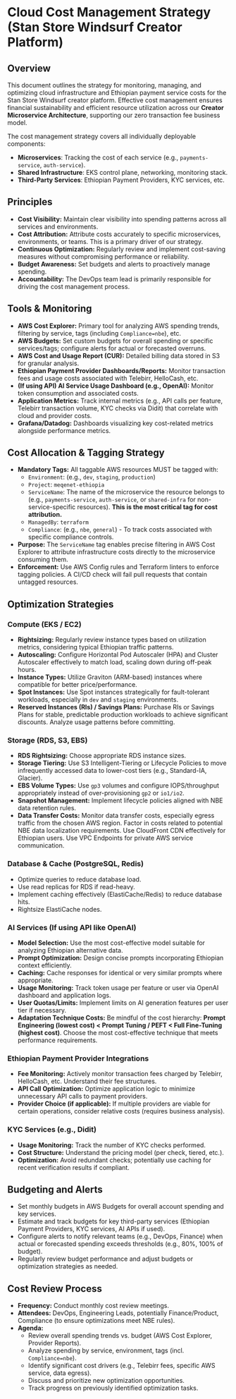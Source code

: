 # Cloud Cost Management Strategy (Stan Store Windsurf Creator Platform)

## Overview

This document outlines the strategy for monitoring, managing, and optimizing cloud infrastructure
and Ethiopian payment service costs for the Stan Store Windsurf creator platform. Effective cost management
ensures financial sustainability and efficient resource utilization across our **Creator Microservice
Architecture**, supporting our zero transaction fee business model.

The cost management strategy covers all individually deployable components:

- **Microservices**: Tracking the cost of each service (e.g., `payments-service`, `auth-service`).
- **Shared Infrastructure**: EKS control plane, networking, monitoring stack.
- **Third-Party Services**: Ethiopian Payment Providers, KYC services, etc.

## Principles

- **Cost Visibility:** Maintain clear visibility into spending patterns across all services and
  environments.
- **Cost Attribution:** Attribute costs accurately to specific microservices, environments, or
  teams. This is a primary driver of our strategy.
- **Continuous Optimization:** Regularly review and implement cost-saving measures without
  compromising performance or reliability.
- **Budget Awareness:** Set budgets and alerts to proactively manage spending.
- **Accountability:** The DevOps team lead is primarily responsible for driving the cost management
  process.

## Tools & Monitoring

- **AWS Cost Explorer:** Primary tool for analyzing AWS spending trends, filtering by service, tags
  (including `Compliance=nbe`), etc.
- **AWS Budgets:** Set custom budgets for overall spending or specific services/tags; configure
  alerts for actual or forecasted overruns.
- **AWS Cost and Usage Report (CUR):** Detailed billing data stored in S3 for granular analysis.
- **Ethiopian Payment Provider Dashboards/Reports:** Monitor transaction fees and usage costs
  associated with Telebirr, HelloCash, etc.
- **(If using API) AI Service Usage Dashboard (e.g., OpenAI):** Monitor token consumption and
  associated costs.
- **Application Metrics:** Track internal metrics (e.g., API calls per feature, Telebirr transaction
  volume, KYC checks via Didit) that correlate with cloud and provider costs.
- **Grafana/Datadog:** Dashboards visualizing key cost-related metrics alongside performance
  metrics.

## Cost Allocation & Tagging Strategy

- **Mandatory Tags:** All taggable AWS resources MUST be tagged with:
  - `Environment`: (e.g., `dev`, `staging`, `production`)
  - `Project`: `meqenet-ethiopia`
  - `ServiceName`: The name of the microservice the resource belongs to (e.g., `payments-service`,
    `auth-service`, or `shared-infra` for non-service-specific resources). **This is the most
    critical tag for cost attribution.**
  - `ManagedBy`: `terraform`
  - `Compliance`: (e.g., `nbe`, `general`) - To track costs associated with specific compliance
    controls.
- **Purpose:** The `ServiceName` tag enables precise filtering in AWS Cost Explorer to attribute
  infrastructure costs directly to the microservice consuming them.
- **Enforcement:** Use AWS Config rules and Terraform linters to enforce tagging policies. A CI/CD
  check will fail pull requests that contain untagged resources.

## Optimization Strategies

### Compute (EKS / EC2)

- **Rightsizing:** Regularly review instance types based on utilization metrics, considering typical
  Ethiopian traffic patterns.
- **Autoscaling:** Configure Horizontal Pod Autoscaler (HPA) and Cluster Autoscaler effectively to
  match load, scaling down during off-peak hours.
- **Instance Types:** Utilize Graviton (ARM-based) instances where compatible for better
  price/performance.
- **Spot Instances:** Use Spot instances strategically for fault-tolerant workloads, especially in
  `dev` and `staging` environments.
- **Reserved Instances (RIs) / Savings Plans:** Purchase RIs or Savings Plans for stable,
  predictable production workloads to achieve significant discounts. Analyze usage patterns before
  committing.

### Storage (RDS, S3, EBS)

- **RDS Rightsizing:** Choose appropriate RDS instance sizes.
- **Storage Tiering:** Use S3 Intelligent-Tiering or Lifecycle Policies to move infrequently
  accessed data to lower-cost tiers (e.g., Standard-IA, Glacier).
- **EBS Volume Types:** Use `gp3` volumes and configure IOPS/throughput appropriately instead of
  over-provisioning `gp2` or `io1/io2`.
- **Snapshot Management:** Implement lifecycle policies aligned with NBE data retention rules.
- **Data Transfer Costs:** Monitor data transfer costs, especially egress traffic from the chosen
  AWS region. Factor in costs related to potential NBE data localization requirements. Use
  CloudFront CDN effectively for Ethiopian users. Use VPC Endpoints for private AWS service
  communication.

### Database & Cache (PostgreSQL, Redis)

- Optimize queries to reduce database load.
- Use read replicas for RDS if read-heavy.
- Implement caching effectively (ElastiCache/Redis) to reduce database hits.
- Rightsize ElastiCache nodes.

### AI Services (If using API like OpenAI)

- **Model Selection:** Use the most cost-effective model suitable for analyzing Ethiopian
  alternative data.
- **Prompt Optimization:** Design concise prompts incorporating Ethiopian context efficiently.
- **Caching:** Cache responses for identical or very similar prompts where appropriate.
- **Usage Monitoring:** Track token usage per feature or user via OpenAI dashboard and application
  logs.
- **User Quotas/Limits:** Implement limits on AI generation features per user tier if necessary.
- **Adaptation Technique Costs:** Be mindful of the cost hierarchy: **Prompt Engineering (lowest
  cost) < Prompt Tuning / PEFT < Full Fine-Tuning (highest cost)**. Choose the most cost-effective
  technique that meets performance requirements.

### Ethiopian Payment Provider Integrations

- **Fee Monitoring:** Actively monitor transaction fees charged by Telebirr, HelloCash, etc.
  Understand their fee structures.
- **API Call Optimization:** Optimize application logic to minimize unnecessary API calls to payment
  providers.
- **Provider Choice (if applicable):** If multiple providers are viable for certain operations,
  consider relative costs (requires business analysis).

### KYC Services (e.g., Didit)

- **Usage Monitoring:** Track the number of KYC checks performed.
- **Cost Structure:** Understand the pricing model (per check, tiered, etc.).
- **Optimization:** Avoid redundant checks; potentially use caching for recent verification results
  if compliant.

## Budgeting and Alerts

- Set monthly budgets in AWS Budgets for overall account spending and key services.
- Estimate and track budgets for key third-party services (Ethiopian Payment Providers, KYC
  services, AI APIs if used).
- Configure alerts to notify relevant teams (e.g., DevOps, Finance) when actual or forecasted
  spending exceeds thresholds (e.g., 80%, 100% of budget).
- Regularly review budget performance and adjust budgets or optimization strategies as needed.

## Cost Review Process

- **Frequency:** Conduct monthly cost review meetings.
- **Attendees:** DevOps, Engineering Leads, potentially Finance/Product, Compliance (to ensure
  optimizations meet NBE rules).
- **Agenda:**
  - Review overall spending trends vs. budget (AWS Cost Explorer, Provider Reports).
  - Analyze spending by service, environment, tags (incl. `Compliance=nbe`).
  - Identify significant cost drivers (e.g., Telebirr fees, specific AWS service, data egress).
  - Discuss and prioritize new optimization opportunities.
  - Track progress on previously identified optimization tasks.
